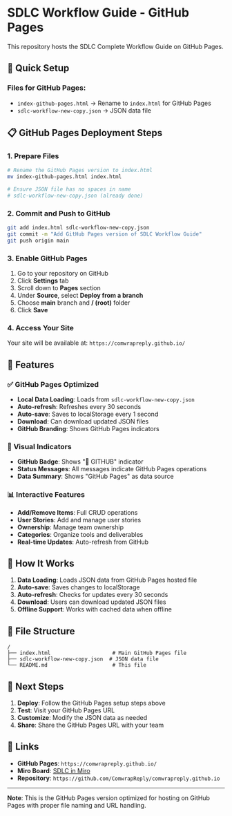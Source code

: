 # SDLC Workflow Guide - GitHub Pages

This repository hosts the SDLC Complete Workflow Guide on GitHub Pages.

## 🚀 Quick Setup

### Files for GitHub Pages:
- `index-github-pages.html` → Rename to `index.html` for GitHub Pages
- `sdlc-workflow-new-copy.json` → JSON data file

## 📋 GitHub Pages Deployment Steps

### 1. **Prepare Files**
```bash
# Rename the GitHub Pages version to index.html
mv index-github-pages.html index.html

# Ensure JSON file has no spaces in name
# sdlc-workflow-new-copy.json (already done)
```

### 2. **Commit and Push to GitHub**
```bash
git add index.html sdlc-workflow-new-copy.json
git commit -m "Add GitHub Pages version of SDLC Workflow Guide"
git push origin main
```

### 3. **Enable GitHub Pages**
1. Go to your repository on GitHub
2. Click **Settings** tab
3. Scroll down to **Pages** section
4. Under **Source**, select **Deploy from a branch**
5. Choose **main** branch and **/ (root)** folder
6. Click **Save**

### 4. **Access Your Site**
Your site will be available at:
`https://comwrapreply.github.io/`

## 🔧 Features

### ✅ **GitHub Pages Optimized**
- **Local Data Loading**: Loads from `sdlc-workflow-new-copy.json`
- **Auto-refresh**: Refreshes every 30 seconds
- **Auto-save**: Saves to localStorage every 1 second
- **Download**: Can download updated JSON files
- **GitHub Branding**: Shows GitHub Pages indicators

### 🎨 **Visual Indicators**
- **GitHub Badge**: Shows "🐙 GITHUB" indicator
- **Status Messages**: All messages indicate GitHub Pages operations
- **Data Summary**: Shows "GitHub Pages" as data source

### 📊 **Interactive Features**
- **Add/Remove Items**: Full CRUD operations
- **User Stories**: Add and manage user stories
- **Ownership**: Manage team ownership
- **Categories**: Organize tools and deliverables
- **Real-time Updates**: Auto-refresh from GitHub

## 🔄 **How It Works**

1. **Data Loading**: Loads JSON data from GitHub Pages hosted file
2. **Auto-save**: Saves changes to localStorage
3. **Auto-refresh**: Checks for updates every 30 seconds
4. **Download**: Users can download updated JSON files
5. **Offline Support**: Works with cached data when offline

## 📁 **File Structure**
```
/
├── index.html                    # Main GitHub Pages file
├── sdlc-workflow-new-copy.json  # JSON data file
└── README.md                     # This file
```

## 🎯 **Next Steps**

1. **Deploy**: Follow the GitHub Pages setup steps above
2. **Test**: Visit your GitHub Pages URL
3. **Customize**: Modify the JSON data as needed
4. **Share**: Share the GitHub Pages URL with your team

## 🔗 **Links**

- **GitHub Pages**: `https://comwrapreply.github.io/`
- **Miro Board**: [SDLC in Miro](https://miro.com/app/board/uXjVJCfwKNc=/)
- **Repository**: `https://github.com/ComwrapReply/comwrapreply.github.io`

---

**Note**: This is the GitHub Pages version optimized for hosting on GitHub Pages with proper file naming and URL handling.

